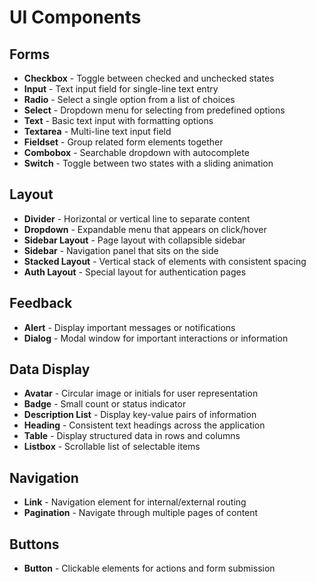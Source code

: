 # UI Components

## Forms

- **Checkbox** - Toggle between checked and unchecked states
- **Input** - Text input field for single-line text entry
- **Radio** - Select a single option from a list of choices
- **Select** - Dropdown menu for selecting from predefined options
- **Text** - Basic text input with formatting options
- **Textarea** - Multi-line text input field
- **Fieldset** - Group related form elements together
- **Combobox** - Searchable dropdown with autocomplete
- **Switch** - Toggle between two states with a sliding animation

## Layout

- **Divider** - Horizontal or vertical line to separate content
- **Dropdown** - Expandable menu that appears on click/hover
- **Sidebar Layout** - Page layout with collapsible sidebar
- **Sidebar** - Navigation panel that sits on the side
- **Stacked Layout** - Vertical stack of elements with consistent spacing
- **Auth Layout** - Special layout for authentication pages

## Feedback

- **Alert** - Display important messages or notifications
- **Dialog** - Modal window for important interactions or information

## Data Display

- **Avatar** - Circular image or initials for user representation
- **Badge** - Small count or status indicator
- **Description List** - Display key-value pairs of information
- **Heading** - Consistent text headings across the application
- **Table** - Display structured data in rows and columns
- **Listbox** - Scrollable list of selectable items

## Navigation

- **Link** - Navigation element for internal/external routing
- **Pagination** - Navigate through multiple pages of content

## Buttons

- **Button** - Clickable elements for actions and form submission
